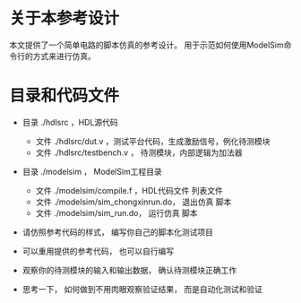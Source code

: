 
# 关于本参考设计

本文提供了一个简单电路的脚本仿真的参考设计。
用于示范如何使用ModelSim命令行的方式来进行仿真。


# 目录和代码文件

* 目录 ./hdlsrc ，HDL源代码
    + 文件 ./hdlsrc/dut.v   ，测试平台代码，生成激励信号，例化待测模块
    + 文件 ./hdlsrc/testbench.v  ， 待测模块，内部逻辑为加法器

* 目录 ./modelsim ， ModelSim工程目录
    + 文件 ./modelsim/compile.f ，HDL代码文件 列表文件 
    + 文件 ./modelsim/sim_chongxinrun.do， 退出仿真 脚本
    + 文件 ./modelsim/sim_run.do，  运行仿真 脚本


* 请仿照参考代码的样式， 编写你自己的脚本化测试项目
* 可以重用提供的参考代码， 也可以自行编写
* 观察你的待测模块的输入和输出数据， 确认待测模块正确工作
* 思考一下， 如何做到不用肉眼观察验证结果， 而是自动化测试和验证

